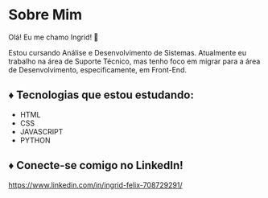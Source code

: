 # Sobre Mim

Olá! Eu me chamo Ingrid! 🦇

Estou cursando Análise e Desenvolvimento de Sistemas. Atualmente eu trabalho na área de Suporte Técnico, mas tenho foco em migrar para a área de Desenvolvimento, especificamente, em Front-End.

## ♦️ Tecnologias que estou estudando:

- HTML
- CSS
- JAVASCRIPT
- PYTHON

## ♦️ Conecte-se comigo no LinkedIn! 

https://www.linkedin.com/in/ingrid-felix-708729291/
